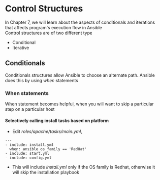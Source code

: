 # Control Structures
In Chapter 7, we will learn about the aspects of conditionals and iterations that affects program's execution flow in Ansible  
Control structures are of two different type

* Conditional  
* Iterative  

## Conditionals  
Conditionals structures allow Ansible to choose an alternate path. Ansible does this by using *when* statements  

### **When** statements  
When statement becomes helpful, when you will want to skip a particular step on a particular host  

#### Selectively calling install tasks based on platform  
  * Edit *roles/apache/tasks/main.yml*,  
```
---
- include: install.yml
  when: ansible_os_family == 'RedHat'
- include: start.yml
- include: config.yml
```  
  * This will include *install.yml* only if the OS family is Redhat, otherwise it will skip the installation playbook  
